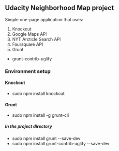 ## Udacity Neighborhood Map project

Simple one-page application that uses:
1. Knockout
2. Google Maps API
3. NYT Arcticle Search API
4. Foursquare API
5. Grunt
  * grunt-contrib-uglify


### Environment setup

#### Knockout
  * sudo npm install knockout

#### Grunt
  * sudo npm install -g grunt-cli

##### In the project directory
  * sudo npm install grunt --save-dev
  * sudo npm install grunt-contrib-uglify --save-dev
